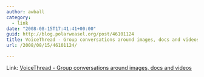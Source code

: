 ```yaml
---
author: awball
category:
  - link
date: "2008-08-15T17:41:41+00:00"
guid: http://blog.polarweasel.org/post/46101124
title: VoiceThread - Group conversations around images, docs and videos
url: /2008/08/15/46101124/

---
```

Link: [VoiceThread - Group conversations around images, docs and videos](http://voicethread.com/)
